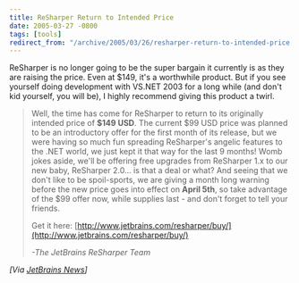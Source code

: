 ```yaml
---
title: ReSharper Return to Intended Price
date: 2005-03-27 -0800
tags: [tools]
redirect_from: "/archive/2005/03/26/resharper-return-to-intended-price.aspx/"
---
```


ReSharper is no longer going to be the super bargain it currently is as
they are raising the price. Even at \$149, it's a worthwhile product.
But if you see yourself doing development with VS.NET 2003 for a long
while (and don't kid yourself, you will be), I highly recommend giving
this product a twirl.

> Well, the time has come for ReSharper to return to its originally
> intended price of **\$149 USD**. The current \$99 USD price was
> planned to be an introductory offer for the first month of its
> release, but we were having so much fun spreading ReSharper's angelic
> features to the .NET world, we just kept it that way for the last 9
> months! Womb jokes aside, we'll be offering free upgrades from
> ReSharper 1.x to our new baby, ReSharper 2.0... is that a deal or
> what? And seeing that we don't like to be spoil-sports, we are giving
> a month long warning before the new price goes into effect on **April
> 5th**, so take advantage of the \$99 offer now, while supplies last -
> and don't forget to tell your friends.
>
> Get it here:
> [http://www.jetbrains.com/resharper/buy/](http://www.jetbrains.com/resharper/buy/)
>
> *-The JetBrains ReSharper Team*

*[Via [JetBrains News](http://www.jetbrains.com/resharper/)]*

